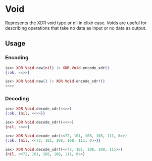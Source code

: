 # Void

 Represents the XDR void type or nil in elixir case. Voids are useful for describing operations that take no data as input or no data as output.

## Usage

### Encoding

```elixir 
iex> XDR.Void.new(nil) |> XDR.Void.encode_xdr()
{:ok, <<>>}

iex> XDR.Void.new() |> XDR.Void.encode_xdr!()
<<>>
```

### Decoding

```elixir 
iex> XDR.Void.decode_xdr(<<>>)
{:ok, {nil, <<>>}}

iex> XDR.Void.decode_xdr!(<<>>)
{nil, <<>>}

iex> XDR.Void.decode_xdr(<<72, 101, 108, 108, 111, 0>>)
{:ok, {nil, <<72, 101, 108, 108, 111, 0>>}}

iex> XDR.Void.decode_xdr!(<<72, 101, 108, 108, 111>>)
{nil, <<72, 101, 108, 108, 111, 0>>}
```
